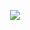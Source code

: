 <p align="center">
  <img src="https://readme-typing-svg.herokuapp.com?color=3f84e4&center=true&lines=cover+me+in+tall+grass" />
</p>
